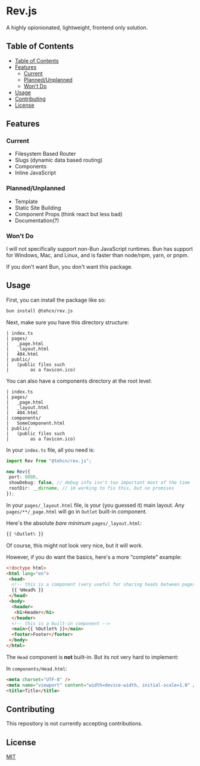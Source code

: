 # Rev.js

A highly opionionated, lightweight, frontend only solution.

## Table of Contents

- [Table of Contents](#table-of-contents)
- [Features](#features)
  - [Current](#current)
  - [Planned/Unplanned](#plannedunplanned)
  - [Won't Do](#wont-do)
- [Usage](#usage)
- [Contributing](#contributing)
- [License](#license)

## Features

### Current

- Filesystem Based Router
- Slugs (dynamic data based routing)
- Components
- Inline JavaScript

### Planned/Unplanned

- Template
- Static Site Building
- Component Props (think react but less bad)
- Documentation(?)

### Won't Do

I will not specifically support non-Bun JavaScript runtimes. Bun has support for Windows, Mac, and Linux, and is faster than node/npm, yarn, or pnpm.

If you don't want Bun, you don't want this package.

## Usage

First, you can install the package like so:

```bash
bun install @tehcn/rev.js
```

Next, make sure you have this directory structure:

```directory
| index.ts
| pages/
|   _page.html
|   _layout.html
|   404.html
| public/
|   (public files such 
|        as a favicon.ico)
```

You can also have a components directory at the root level:

```directory
| index.ts
| pages/
|   _page.html
|   _layout.html
|   404.html
| components/
|   SomeComponent.html
| public/
|   (public files such 
|        as a favicon.ico)
```

In your `index.ts` file, all you need is:

```ts
import Rev from "@tehcn/rev.js";

new Rev({
 port: 8080,
 showDebug: false, // debug info isn't too important most of the time
 rootDir: __dirname, // im working to fix this, but no promises
});
```

In your `pages/_layout.html` file, is your (you guessed it) main layout. Any `pages/**/_page.html` will go in `Outlet` built-in component.

Here's the absolute *bare minimum* `pages/_layout.html`:

```ts
{{ %Outlet% }}
```

Of course, this might not look very nice, but it will work.

However, if you do want the basics, here's a more "complete" example:

```html
<!doctype html>
<html lang="en">
 <head>
  <!-- this is a component (very useful for sharing heads between pages) -->
  {{ %Head% }}
 </head>
 <body>
  <header>
   <h1>Header</h1>
  </header>
  <!-- this is a built-in component -->
  <main>{{ %Outlet% }}</main>
  <footer>Footer</footer>
 </body>
</html>
```

The `Head` component is **not** built-in. But its not very hard to implement:

In `components/Head.html`:

```html
<meta charset="UTF-8" />
<meta name="viewport" content="width=device-width, initial-scale=1.0" />
<title>Title</title>
```

## Contributing

This repository is not currently accepting contributions.

## License

[MIT](./LICENSE)
